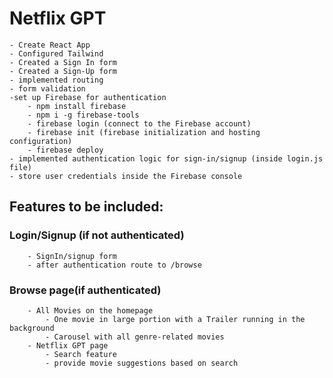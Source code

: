 # Netflix GPT

    - Create React App
    - Configured Tailwind
    - Created a Sign In form
    - Created a Sign-Up form
    - implemented routing
    - form validation
    -set up Firebase for authentication
        - npm install firebase
        - npm i -g firebase-tools
        - firebase login (connect to the Firebase account)
        - firebase init (firebase initialization and hosting configuration)
        - firebase deploy
    - implemented authentication logic for sign-in/signup (inside login.js file)
    - store user credentials inside the Firebase console
    
## Features to be included:

###  Login/Signup (if not authenticated)
        - SignIn/signup form 
        - after authentication route to /browse

###  Browse page(if authenticated)
        - All Movies on the homepage
            - One movie in large portion with a Trailer running in the background
            - Carousel with all genre-related movies
        - Netflix GPT page
            - Search feature
            - provide movie suggestions based on search